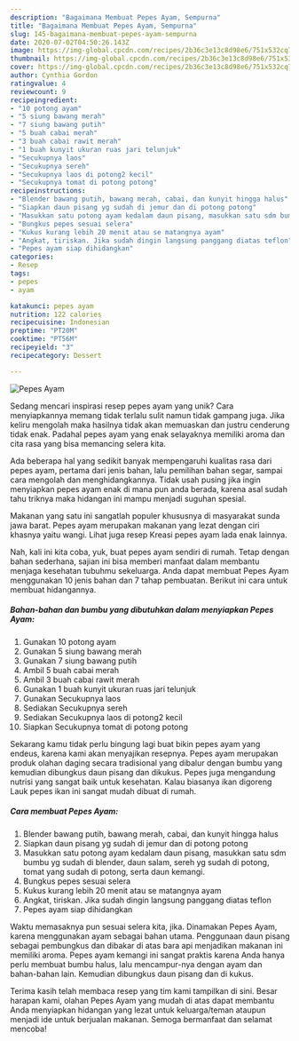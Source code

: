 ```yaml
---
description: "Bagaimana Membuat Pepes Ayam, Sempurna"
title: "Bagaimana Membuat Pepes Ayam, Sempurna"
slug: 145-bagaimana-membuat-pepes-ayam-sempurna
date: 2020-07-02T04:50:26.143Z
image: https://img-global.cpcdn.com/recipes/2b36c3e13c8d98e6/751x532cq70/pepes-ayam-foto-resep-utama.jpg
thumbnail: https://img-global.cpcdn.com/recipes/2b36c3e13c8d98e6/751x532cq70/pepes-ayam-foto-resep-utama.jpg
cover: https://img-global.cpcdn.com/recipes/2b36c3e13c8d98e6/751x532cq70/pepes-ayam-foto-resep-utama.jpg
author: Cynthia Gordon
ratingvalue: 4
reviewcount: 9
recipeingredient:
- "10 potong ayam"
- "5 siung bawang merah"
- "7 siung bawang putih"
- "5 buah cabai merah"
- "3 buah cabai rawit merah"
- "1 buah kunyit ukuran ruas jari telunjuk"
- "Secukupnya laos"
- "Secukupnya sereh"
- "Secukupnya laos di potong2 kecil"
- "Secukupnya tomat di potong potong"
recipeinstructions:
- "Blender bawang putih, bawang merah, cabai, dan kunyit hingga halus"
- "Siapkan daun pisang yg sudah di jemur dan di potong potong"
- "Masukkan satu potong ayam kedalam daun pisang, masukkan satu sdm bumbu yg sudah di blender, daun salam, sereh yg sudah di potong, tomat yang sudah di potong, serta daun kemangi."
- "Bungkus pepes sesuai selera"
- "Kukus kurang lebih 20 menit atau se matangnya ayam"
- "Angkat, tiriskan. Jika sudah dingin langsung panggang diatas teflon"
- "Pepes ayam siap dihidangkan"
categories:
- Resep
tags:
- pepes
- ayam

katakunci: pepes ayam 
nutrition: 122 calories
recipecuisine: Indonesian
preptime: "PT20M"
cooktime: "PT56M"
recipeyield: "3"
recipecategory: Dessert

---
```



![Pepes Ayam](https://img-global.cpcdn.com/recipes/2b36c3e13c8d98e6/751x532cq70/pepes-ayam-foto-resep-utama.jpg)

Sedang mencari inspirasi resep pepes ayam yang unik? Cara menyiapkannya memang tidak terlalu sulit namun tidak gampang juga. Jika keliru mengolah maka hasilnya tidak akan memuaskan dan justru cenderung tidak enak. Padahal pepes ayam yang enak selayaknya memiliki aroma dan cita rasa yang bisa memancing selera kita.

Ada beberapa hal yang sedikit banyak mempengaruhi kualitas rasa dari pepes ayam, pertama dari jenis bahan, lalu pemilihan bahan segar, sampai cara mengolah dan menghidangkannya. Tidak usah pusing jika ingin menyiapkan pepes ayam enak di mana pun anda berada, karena asal sudah tahu triknya maka hidangan ini mampu menjadi suguhan spesial.

Makanan yang satu ini sangatlah populer khususnya di masyarakat sunda jawa barat. Pepes ayam merupakan makanan yang lezat dengan ciri khasnya yaitu wangi. Lihat juga resep Kreasi pepes ayam lada enak lainnya.


Nah, kali ini kita coba, yuk, buat pepes ayam sendiri di rumah. Tetap dengan bahan sederhana, sajian ini bisa memberi manfaat dalam membantu menjaga kesehatan tubuhmu sekeluarga. Anda dapat membuat Pepes Ayam menggunakan 10 jenis bahan dan 7 tahap pembuatan. Berikut ini cara untuk membuat hidangannya.

<!--inarticleads1-->

##### Bahan-bahan dan bumbu yang dibutuhkan dalam menyiapkan Pepes Ayam:

1. Gunakan 10 potong ayam
1. Gunakan 5 siung bawang merah
1. Gunakan 7 siung bawang putih
1. Ambil 5 buah cabai merah
1. Ambil 3 buah cabai rawit merah
1. Gunakan 1 buah kunyit ukuran ruas jari telunjuk
1. Gunakan Secukupnya laos
1. Sediakan Secukupnya sereh
1. Sediakan Secukupnya laos di potong2 kecil
1. Siapkan Secukupnya tomat di potong potong


Sekarang kamu tidak perlu bingung lagi buat bikin pepes ayam yang endeus, karena kami akan menyajikan resepnya. Pepes ayam merupakan produk olahan daging secara tradisional yang dibalur dengan bumbu yang kemudian dibungkus daun pisang dan dikukus. Pepes juga mengandung nutrisi yang sangat baik untuk kesehatan. Kalau biasanya ikan digoreng Lauk pepes ikan ini sangat mudah dibuat di rumah. 

<!--inarticleads2-->

##### Cara membuat Pepes Ayam:

1. Blender bawang putih, bawang merah, cabai, dan kunyit hingga halus
1. Siapkan daun pisang yg sudah di jemur dan di potong potong
1. Masukkan satu potong ayam kedalam daun pisang, masukkan satu sdm bumbu yg sudah di blender, daun salam, sereh yg sudah di potong, tomat yang sudah di potong, serta daun kemangi.
1. Bungkus pepes sesuai selera
1. Kukus kurang lebih 20 menit atau se matangnya ayam
1. Angkat, tiriskan. Jika sudah dingin langsung panggang diatas teflon
1. Pepes ayam siap dihidangkan


Waktu memasaknya pun sesuai selera kita, jika. Dinamakan Pepes Ayam, karena menggunakan ayam sebagai bahan utama. Penggunaan daun pisang sebagai pembungkus dan dibakar di atas bara api menjadikan makanan ini memiliki aroma. Pepes ayam kemangi ini sangat praktis karena Anda hanya perlu membuat bumbu halus, lalu mencampur-nya dengan ayam dan bahan-bahan lain. Kemudian dibungkus daun pisang dan di kukus. 

Terima kasih telah membaca resep yang tim kami tampilkan di sini. Besar harapan kami, olahan Pepes Ayam yang mudah di atas dapat membantu Anda menyiapkan hidangan yang lezat untuk keluarga/teman ataupun menjadi ide untuk berjualan makanan. Semoga bermanfaat dan selamat mencoba!
